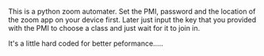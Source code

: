 This is a python zoom automater. Set the PMI, password and the location of the zoom app on your device first. 
Later just input the key that you provided with the PMI to choose a class and just wait for it to join in.

It's a little hard coded for better peformance.....